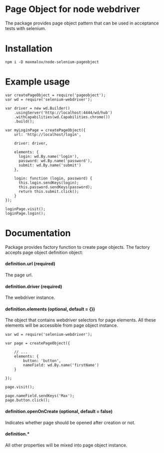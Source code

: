 Page Object for node webdriver
==============================

The package provides page object pattern that can be used in acceptance tests with selenium.

# Installation

```
npm i -D maxmalov/node-selenium-pageobject
```

# Example usage

```
var createPageObject = require('pageobject');
var wd = require('selenium-webdriver');

var driver = new wd.Builder()
    .usingServer('http://localhost:4444/wd/hub')
    .withCapabilities(wd.Capabilities.chrome())
    .build();

var myLoginPage = createPageObject({
    url: 'http://localhost/login',

    driver: driver,

    elements: {
      login: wd.By.name('login'),
      password: wd.By.name('password'),
      submit: wd.By.name('submit')
    },

    login: function (login, password) {
      this.login.sendKeys(login);
      this.password.sendKeys(password);
      return this.submit.click();
    }
});

loginPage.visit();
loginPage.login();
```

# Documentation

Package provides factory function to create page objects. The factory accepts page object definition object:

#### definition.url (required)

The page url.

#### definition.driver (required)

The webdriver instance.

#### definition.elements (optional, default = {})

The object that contains webdriver selectors for page elements. All these elements will be accessible from page object instance.

```
var wd = require('selenium-webdriver');

var page = createPageObject({

    // ...
    elements: {
        button: 'button',
        nameField: wd.By.name('firstName')
    }

});

page.visit();

page.nameField.sendKeys('Max');
page.button.click();

```

#### definition.openOnCreate (optional, default = false)

Indicates whether page should be opened after creation or not.

#### definition.*

All other properties will be mixed into page object instance.
